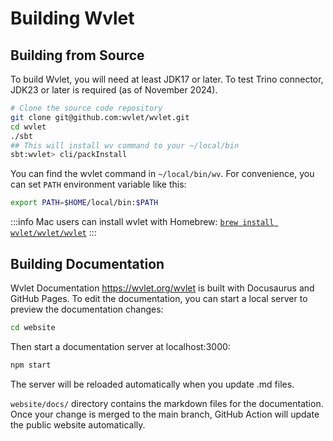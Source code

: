 # Building Wvlet


## Building from Source 

To build Wvlet, you will need at least JDK17 or later. To test Trino connector, JDK23 or later is required (as of November 2024).  

```bash
# Clone the source code repository
git clone git@github.com:wvlet/wvlet.git
cd wvlet
./sbt
## This will install wv command to your ~/local/bin
sbt:wvlet> cli/packInstall
```

You can find the wvlet command in `~/local/bin/wv`. For convenience, you can set `PATH` environment variable like this:
```bash title='~/.bashenv'
export PATH=$HOME/local/bin:$PATH
```

:::info
Mac users can install wvlet with Homebrew: [`brew install wvlet/wvlet/wvlet`](../usage/install.md)
:::


## Building Documentation 

Wvlet Documentation https://wvlet.org/wvlet is built with Docusaurus and GitHub Pages. To edit the documentation, you can start a local server to preview the documentation changes: 

```bash
cd website
```

Then start a documentation server at localhost:3000:
```bash
npm start
```

The server will be reloaded automatically when you update .md files.


`website/docs/` directory contains the markdown files for the documentation. Once your change is merged to the main branch, GitHub Action will update the public website automatically.


